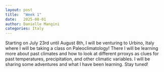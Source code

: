 ```yaml
---
layout: post
title:  "Week 1"
date:   2025-08-01
author: Danielle Mangini
categories: Italy
---
```


Starting on July 23rd until August 8th, I will be venturing to Urbino, Italy where I will be taking a class on Paleoclimatology! There I will be learning more about past climates and how to look at different prroxys as clues for past temperatures, precipitation, and other climatic variables. I will be sharing some adventures and what I have been learning. Stay tuned!

